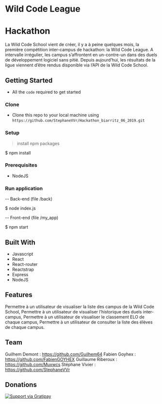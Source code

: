 # Wild Code League
# Hackathon


La Wild Code School vient de créer, il y a à peine quelques mois, la première compétition inter-campus de hackathon: la Wild Code League.  A intervalle irrégulier, les campus s’affrontent en un-contre-un dans des duels de développement logiciel sans pitié. Depuis aujourd’hui, les résultats de la ligue viennent d’être rendus disponible via l’API de la Wild Code School. 

## Getting Started

- All the `code` required to get started

### Clone

- Clone this repo to your local machine using `https://github.com/StephaneVVr/Hackathon_biarritz_06_2019.git`

### Setup

> install npm packages

$ npm install


### Prerequisites

- NodeJS

### Run application

-- Back-end (file /back)

$ node index.js

-- Front-end (file /my_app)

$ npm start

## Built With

* Javascript
* React
* React-router
* Reactstrap
* Express
* NodeJS

## Features

Permettre à un utilisateur de visualiser la liste des campus de la Wild Code School,
Permettre à un utilisateur de visualiser l’historique des duels inter-campus,
Permettre à un utilisateur de visualiser  le classement ELO de chaque campus,
Permettre à un utilisateur de consulter la liste des élèves de chaque campus.

## Team

Guilhem Demont : https://github.com/Guilhem64
Fabien Goyhex : https://github.com/FabienGOYHEX
Guillaume Riberoux : https://github.com/Muxwcs
Stéphane Vivier : https://github.com/StephaneVVr

## Donations 

[![Support via Gratipay](https://cdn.rawgit.com/gratipay/gratipay-badge/2.3.0/dist/gratipay.png)](https://gratipay.com/fvcproductions/)
